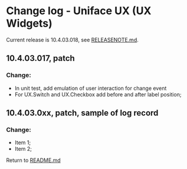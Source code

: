 # Change log - Uniface UX (UX Widgets)

Current release is 10.4.03.018, see [RELEASENOTE.md](RELEASENOTE.md).

## 10.4.03.017, patch

  
### Change:
 - In unit test, add emulation of user interaction for change event
 - For UX.Switch and UX.Checkbox add before and after label position;

## 10.4.03.0xx, patch, sample of log record

  
### Change:
 - Item 1;
 - Item 2;

Return to [README.md](README.md)
